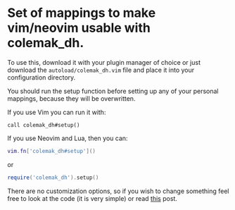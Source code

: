 # Set of mappings to make vim/neovim usable with colemak_dh.

To use this, download it with your plugin manager of choice or just download the
`autoload/colemak_dh.vim` file and place it into your configuration directory.

You should run the setup function before setting up any of your personal
mappings, because they will be overwritten.

If you use Vim you can run it with:

```vim
call colemak_dh#setup()
```

If you use Neovim and Lua, then you can:

```lua
vim.fn['colemak_dh#setup']()
```

or

```lua
require('colemak_dh').setup()
```

There are no customization options, so if you wish to change something feel
free to look at the code (it is very simple) or read
[this](https://reggie.re/20230415-using-vim-with-the-colemak-dh-layout.html)
post.
